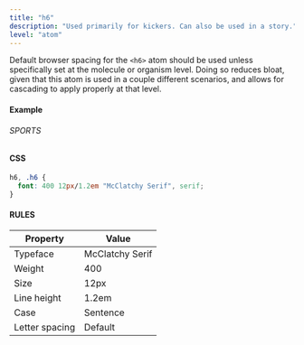 ```yaml
---
title: "h6"
description: "Used primarily for kickers. Can also be used in a story."
level: "atom"
---
```


Default browser spacing for the `<h6>` atom should be used unless specifically set at the molecule or organism level. Doing so reduces bloat, given that this atom is used in a couple different scenarios, and allows for cascading to apply properly at that level.

#### Example
<div class="example">
  <h6>SPORTS</h6>
</div>

#### CSS
```css
h6, .h6 {
  font: 400 12px/1.2em "McClatchy Serif", serif;
}
```
#### RULES

Property | Value
--- | ---
Typeface | McClatchy Serif
Weight | 400
Size | 12px
Line height | 1.2em
Case | Sentence
Letter spacing | Default
